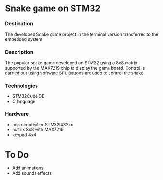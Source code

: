 # Snake game on STM32
### Destination
The developed Snake game project in the terminal version transferred to the embedded system
### Description
The popular snake game developed on STM32 using a 8x8 matrix supported by the MAX7219 chip to display the game board. Control is carried out using software SPI. Buttons are used to control the snake.
### Technologies
- STM32CubeIDE
- C language
### Hardware
- microconteoller STM32l432kc
- matrix 8x8 with MAX7219
- keypad 4x4
# To Do
- Add animations
- Add sounds effects

